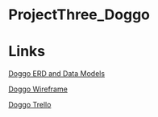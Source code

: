 # ProjectThree_Doggo

# Links
[Doggo ERD and Data Models](https://creately.com/diagram/j8q5xfcu/T7ajddVSCvyf6kp0kcnuSdcM9EM%3D)

[Doggo Wireframe](https://gomockingbird.com/projects/j4ixrfp)	


[Doggo Trello](https://trello.com/b/hVPJK8Lh/wdi-project-3-doggo)	


